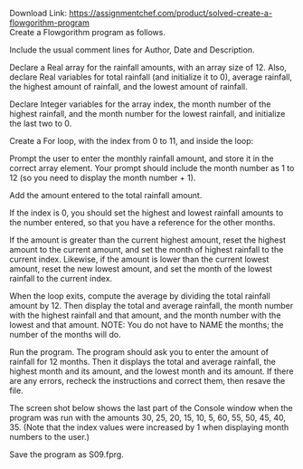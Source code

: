 Download Link: https://assignmentchef.com/product/solved-create-a-flowgorithm-program
<br>
Create a Flowgorithm program as follows.

Include the usual comment lines for Author, Date and Description.

Declare a Real array for the rainfall amounts, with an array size of 12. Also, declare Real variables for total rainfall (and initialize it to 0), average rainfall, the highest amount of rainfall, and the lowest amount of rainfall.

Declare Integer variables for the array index, the month number of the highest rainfall, and the month number for the lowest rainfall, and initialize the last two to 0.

Create a For loop, with the index from 0 to 11, and inside the loop:

Prompt the user to enter the monthly rainfall amount, and store it in the correct array element. Your prompt should include the month number as 1 to 12 (so you need to display the month number + 1).

Add the amount entered to the total rainfall amount.

If the index is 0, you should set the highest and lowest rainfall amounts to the number entered, so that you have a reference for the other months.

If the amount is greater than the current highest amount, reset the highest amount to the current amount, and set the month of highest rainfall to the current index. Likewise, if the amount is lower than the current lowest amount, reset the new lowest amount, and set the month of the lowest rainfall to the current index.

When the loop exits, compute the average by dividing the total rainfall amount by 12. Then display the total and average rainfall, the month number with the highest rainfall and that amount, and the month number with the lowest and that amount. NOTE: You do not have to NAME the months; the number of the months will do.

Run the program. The program should ask you to enter the amount of rainfall for 12 months. Then it displays the total and average rainfall, the highest month and its amount, and the lowest month and its amount. If there are any errors, recheck the instructions and correct them, then resave the file.

The screen shot below shows the last part of the Console window when the program was run with the amounts 30, 25, 20, 15, 10, 5, 60, 55, 50, 45, 40, 35. (Note that the index values were increased by 1 when displaying month numbers to the user.)

Save the program as S09.fprg.